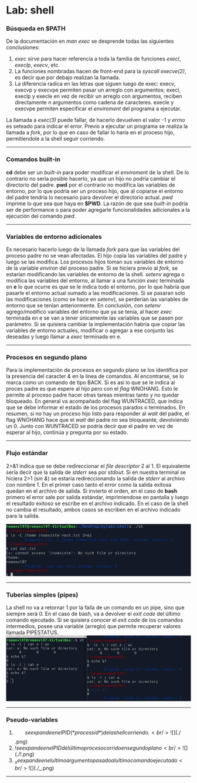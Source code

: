 # Lab: shell

### Búsqueda en $PATH

De la documentación en *man exec* se desprende todas las siguientes conclusiones:
1. *exec* sirve para hacer referencia a toda la familia de funciones *execl*, *execlp*, *execv*, etc.
2. La funciones nombradas hacen de front-end para la *syscall* *execve(2)*, es decir que por debajo realizan la llamada.
3. La diferencia radica en las letras que siguen luego de exec: execv, execvp y execvpe permiten pasar un arreglo con argumentos; execl, execlp y execle en vez de recibir un arreglo con argumentos, reciben directamente *n* argumentos como cadena de caracteres. execle y execvpe permiten especificar el *enviroment* del programa a ejecutar.<br/>

La llamada a *exec(3)* puede fallar, de hacerlo devuelven el valor -1 y *errno* es seteado para indicar el error. Previo a ejecutar un programa se realiza la llamada a *fork*, por lo que en caso de fallar lo haría en el proceso hijo, permitiendole a la shell seguir corriendo.





---

### Comandos built-in

**cd** debe ser un *built-in* para poder modificar el *enviroment* de la shell. De lo contrario no sería posible hacerlo, ya que un hijo no podría cambiar el directorio del padre. **pwd** por el contrario no modifica las variables de entorno, por lo que podría ser un proceso hijo, que al copiarse el entorno del padre tendría lo necesario para devolver el directorio actual. *pwd* imprime lo que sea que haya en **$PWD**. La razón de que sea *built-in* podría ser de performance o para poder agregarle funcionalidades adicionales a la ejecución del comando *pwd*.

---

### Variables de entorno adicionales

Es necesario hacerlo luego de la llamada *fork* para que las variables del proceso padre no se vean afectadas. El hijo copia las variables del padre y luego se las modifica. Los procesos hijos toman sus variables de entorno de la variable *environ* del proceso padre. Si se hiciera previo al *fork*, se estarían modificando las variables de entorno de la shell.
*setenv* agrega o modifica las variables del entorno, al llamar a una función *exec* terminada en **e** lo que ocurre es que se le indica todo el entorno, por lo que habría que pasarle el entorno actual sumado a las modificaciones. Si se pasaran solo las modificaciones (como se hace en *setenv*), se perderían las variables de entorno que se tenían anteriormente. En conclusión, con *setenv* agrego/modifico variables del entorno que ya se tenía, al hacer *exec* terminada en e se van a tener únicamente las variables que se pasen por parámetro. Si se quisiera cambiar la implementación habría que copiar las variables de entorno actuales, modificar o agregar a ese conjunto las deseadas y luego llamar a *exec* terminada en e.

---

### Procesos en segundo plano

Para la implementación de procesos en segundo plano se los identifica por la presencia del caracter *&* en la linea de comandos. Al encontrarse, se lo marca como un comando de tipo BACK. Si es así lo que se le indica al proces padre es que espere al hijo pero con el *flag* WNOHANG. Esto le permite al proceso padre hacer otras tareas mientras tanto y no quedar bloqueado. En general va acompañado del flag WUNTRACED, que indica que se debe informar el estado de los procesos parados o terminados. En resumen, si no hay un proceso hijo listo para responder al *wait* del padre, el flag WNOHANG hace que el *wait* del padre no sea bloqueante, devolviendo un 0. Junto con WUNTRACED se podría decir que el padre en vez de esperar al hijo, continúa y pregunta por su estado.

---

### Flujo estándar

2>&1 indica que se debe redireccionar el *file descriptor* 2 al 1. El equivalente sería decir que la salida de *stderr* sea por *stdout*. Si en nuestra terminal se hiciera 2>1 (sin *&*) se estaria redireccionando la salida de *stderr* al archivo con nombre 1. En el primer caso tanto el error como la salida exitosa quedan en el archivo de salida. Si invierto el orden, en el caso de **bash** primero el error sale por salida estándar, imprimiendose en pantalla y luego el resultado exitoso se escribe en el archivo indicado. En el caso de la shell no cambia el resultado, ambos casos se escriben en el archivo indicado para la salida.<br/>

![](./salida_error.png)



---

### Tuberías simples (pipes)

La shell no va a retornar 1 por la falla de un comando en un pipe, sino que siempre será 0. En el caso de bash, va a devolver el *exit code* del último comando ejecutado. Si se quisiera conocer el *exit code* de los comandos intermedios, posee una variable (arreglo) que permite recuperar valores llamada PIPESTATUS.<br/>
![](./pipe_fail.png)

---

### Pseudo-variables

1. $$ se expande en el PID (*process id*) de la shell corriendo.<br/>![](./$$.png)<br/>
2. $! se expande en el PID del último proceso corrido en segundo plano <br/>![](./$!.png)<br/>
3. $_ se expande en el ultimo argumento pasado al ultimo comando ejecutado <br/>![](./$_.png)<br/>

---


